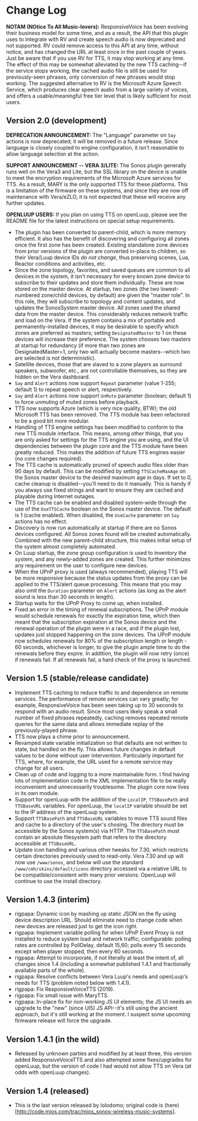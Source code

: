 # Change Log

**NOTAM (NOtice To All Music-lovers):** ResponsiveVoice has been evolving their business model for some time, and as a result, the API that this plugin uses to integrate with RV and create speech audio is now deprecated and not supported. RV could remove access to this API at any time, without notice, and has changed the URL at least once in the past couple of years. Just be aware that if you use RV for TTS, it may stop working at any time. The effect of this may be somewhat alleviated by the new TTS caching--if the service stops working, the cached audio file is still be used for previously-seen phrases, only conversion of new phrases would stop working. The suggested alternative to RV is the Microsoft Azure Speech Service, which produces clear speech audio from a large variety of voices, and offers a usable/meaningful free tier level that is likely sufficient for most users.

## Version 2.0 (development)

**DEPRECATION ANNOUNCEMENT:** The "Language" parameter on `Say` actions is now deprecated; it will be removed in a future release. Since language is closely coupled to engine configuration, it isn't reasonable to allow language selection at the action.

**SUPPORT ANNOUNCEMENT -- VERA 3/LITE:** The Sonos plugin generally runs well on the Vera3 and Lite, but the SSL library on the device is unable to meet the encryption requirements of the Microsoft Azure services for TTS. As a result, MARY is the only supported TTS for these platforms. This is a limitation of the firmware on these systems, and since they are now off maintenance with Vera/eZLO, it is not expected that these will receive any further updates.

**OPENLUUP USERS:** If you plan on using TTS on openLuup, please see the README file for the latest instructions on special setup requirements.

* The plugin has been converted to parent-child, which is more memory efficient. It also has the benefit of discovering and configuring all zones once the first zone has been created. Existing standalone zone devices from prior versions of the plugin are converted in-place to children, so their Vera/Luup device IDs *do not change*, thus preserving scenes, Lua, Reactor conditions and activities, etc.
* Since the zone topology, favorites, and saved queues are common to all devices in the system, it isn't necessary for every known zone device to subscribe to their updates and store them individually. These are now stored on the master device. At startup, two zones (the two lowest-numbered zone/child devices, by default) are given the "master role". In this role, they will subscribe to topology and content updates, and updates the SonosSystem master device. All zones used the shared data from the master device. This considerably reduces network traffic and load on the Vera. If the system contains a mix of portable and permanently-installed devices, it may be desirable to specify which zones are preferred as masters; setting `DesignatedMaster` to 1 on these devices will increase their preference. The system chooses two masters at startup for redundancy (if more than two zones are DesignatedMaster=1, only two will actually become masters--which two are selected is not deterministic).
* Satellite devices, those that are slaved to a zone players as surround speakers, subwoofer, etc., are not controllable themselves, so they are hidden on the Vera dashboard.
* `Say` and `Alert` actions now support `Repeat` parameter (value 1-255; default 1) to repeat speech or alert, respectively.
* `Say` and `Alert` actions now support `UnMute` parameter (boolean; default 1) to force unmuting of muted zones before playback.
* TTS now supports Azure (which is very nice quality, BTW); the old Microsoft TTS has been removed. The TTS module has been refactored to be a good bit more modular.
* Handling of TTS engine settings has been modified to conform to the new TTS module interface. This means, among other things, that you are only asked for settings for the TTS engine you are using, and the UI dependencies between the plugin core and the TTS module have been greatly reduced. This makes the addition of future TTS engines easier (no core changes required).
* The TTS cache is automatically pruned of speech audio files older than 90 days by default. This can be modified by setting `TTSCacheMaxAge` on the Sonos master device to the desired maximum age in days. If set to 0, cache cleanup is disabled--you'll need to do it manually. This is handy if you always use fixed strings and want to ensure they are cached and playable during Internet outages.
* The TTS cache can be enabled and disabled system-wide through the use of the `UseTTSCache` boolean on the Sonos master device. The default is 1 (cache enabled). When disabled, the `UseCache` parameter on `Say` actions has no effect.
* Discovery is now run automatically at startup if there are no Sonos devices configured. All Sonos zones found will be created automatically. Combined with the new parent-child structure, this makes initial setup of the system almost completely automated.
* On Luup startup, the zone group configuration is used to inventory the system, and any newly-added zones are created. This further minimizes any requirement on the user to configure new devices.
* When the UPnP proxy is used (always recommended), playing TTS will be more responsive because the status updates from the proxy can be applied to the TTS/alert queue processing. This means that you may also omit the `Duration` parameter on `Alert` actions (as long as the alert sound is less than 30 seconds in length).
* Startup waits for the UPnP Proxy to come up, when installed.
* Fixed an error in the timing of renewal subscriptions. The UPnP module would schedule renewals for exactly the expiration time, which then meant that the subscription expiration at the Sonos device and the renewal operation of the plugin were in a race, and if the plugin lost, updates just stopped happening on the zone devices. The UPnP module now schedules renewals for 80% of the subscription length or length - 60 seconds, whichever is longer, to give the plugin ample time to do the renewals before they expire. In addition, the plugin will now retry (once) if renewals fail. If all renewals fail, a hard check of the proxy is launched.

## Version 1.5 (stable/release candidate)

* Implement TTS caching to reduce traffic to and dependence on remote services. The performance of remote services can vary greatly; for example, ResponsiveVoice has been seen taking up to 30 seconds to respond with an audio result. Since most users likely speak a small number of fixed phrases repeatedly, caching removes repeated remote queries for the same data and allows immediate replay of the previously-played phrase.
* TTS now plays a chime prior to announcement.
* Revamped state variable initialization so that defaults are not written to state, but handled on the fly. This allows future changes in default values to be done without user intervention. Particularly important for TTS, where, for example, the URL used for a remote service may change for all users.
* Clean up of code and logging to a more maintainable form. I find having lots of implementation code in the XML implementation file to be really inconvenient and unnecessarily troublesome. The plugin core now lives in its own module.
* Support for openLuup with the addition of the `LocalIP`, `TTSBasePath` and `TTSBaseURL` variables. For openLuup, the `localIP` variable should be set to the IP address of the openLuup system.
* Support `TTSBasePath` and `TTSBaseURL` variables to move TTS sound files and cache to a directory of the user's chosing. The directory must be accessible by the Sonos system(s) via HTTP. The `TTSBasePath` must contain an absolute filesystem path that refers to the directory accessible at `TTSBaseURL`.
* Update icon handling and various other tweaks for 7.30, which restricts certain directories previously used to read-only. Vera 7.30 and up will now use `/www/sonos`, and below will use the standard `/www/cmh/skins/default/icons` directory accessed via a relative URL to be compatible/consistent with many prior versions. OpenLuup will continue to use the install directory.

## Version 1.4.3 (interim)

* rigpapa: Dynamic icon by mashing up static JSON on the fly using device description URL. Should eliminate need to change code when new devices are released just to get the icon right.
* rigpapa: Implement variable polling for when UPnP Event Proxy is not installed to reduce system load and network traffic; configurable: polling rates are controlled by PollDelay, default 15,60; polls every 15 seconds except when player stopped, then every 60 seconds.
* rigpapa: Attempt to incorporate, if not literally at least the intent of, all changes since 1.4 (including a somewhat published 1.4.1 and fractionally available parts of the whole).
* rigpapa: Resolve conflicts between Vera Luup's needs and openLuup's needs for TTS (problem noted below with 1.4.1).
* rigpapa: Fix ResponsiveVoiceTTS (2019).
* rigpapa: Fix small issue with MaryTTS.
* rigpapa: In-place fix for non-working JS UI elements; the JS UI needs an upgrade to the "new" (since UI5) JS API--it's still using the ancient approach, but it's still working at the moment. I suspect some upcoming firmware release will force the upgrade.

## Version 1.4.1 (in the wild)

* Released by unknown parties and modified by at least three, this version added ResponsiveVoiceTTS and also attempted some fixes/upgrades for openLuup, but the version of code I had would not allow TTS on Vera (at odds with openLuup changes).

## Version 1.4 (released)

* This is the last version released by lolodomo; original code is (here)[http://code.mios.com/trac/mios_sonos-wireless-music-systems].
